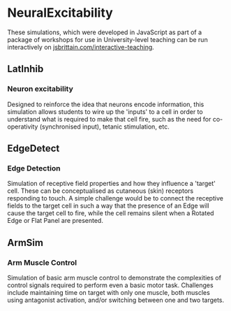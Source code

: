 # NeuralExcitability

These simulations, which were developed in JavaScript as part of a package of workshops for use in University-level teaching can be run interactively on [jsbrittain.com/interactive-teaching](http://www.jsbrittain.com/interactive-teaching.html).

## LatInhib
### Neuron excitability
Designed to reinforce the idea that neurons encode information, this simulation allows students to wire up the 'inputs' to a cell in order to understand what is required to make that cell fire, such as the need for co-operativity (synchronised input), tetanic stimulation, etc.

## EdgeDetect
### Edge Detection
Simulation of receptive field properties and how they influence a 'target' cell. These can be conceptualised as cutaneous (skin) receptors responding to touch. A simple challenge would be to connect the receptive fields to the target cell in such a way that the presence of an Edge will cause the target cell to fire, while the cell remains silent when a Rotated Edge or Flat Panel are presented.

## ArmSim
### Arm Muscle Control
Simulation of basic arm muscle control to demonstrate the complexities of control signals required to perform even a basic motor task. Challenges include maintaining time on target with only one muscle, both muscles using antagonist activation, and/or switching between one and two targets.
